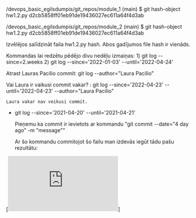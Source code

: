 /devops_basic_egilsdumpis/git_repos/module_1 (main)
$ git hash-object hw1.2.py
d2cb5858ff01eb91de19436027ec611a64f4d3ab

/devops_basic_egilsdumpis/git_repos/module_2 (main)
$ git hash-object hw1.2.py
d2cb5858ff01eb91de19436027ec611a64f4d3ab

Izvēlējos salīdzināt faila hw1.2.py hash. Abos gadījumos file hash ir vienāds.

Kommandas lai redzētu pēdējo divu nedēļu izmaiņas:
    1) git log --since=2.weeks
    2) git log --since='2022-01-03' --until='2022-04-24'

Atrast Lauras Pacilio commit:
    git log --author="Laura Pacilio"

Vai Laura ir vaikusi commit vakar? :
    git log --since='2022-04-23' --until='2022-04-23' --author="Laura Pacilio"

    Laura vakar nav veikusi commit.

*
    git log --since='2021-04-20' --until='2021-04-21'

    Pieņemu ka commit ir ievietots ar kommandu "git commit --date="4 day ago" -m "message""

    Ar šo kommandu commitojot šo failu man izdevās iegūt tādu pašu rezultātu:  
 
[![N| *atbilde*](https://fv2-5.failiem.lv/thumb_show.php?i=8jeaknvyp&view)]
